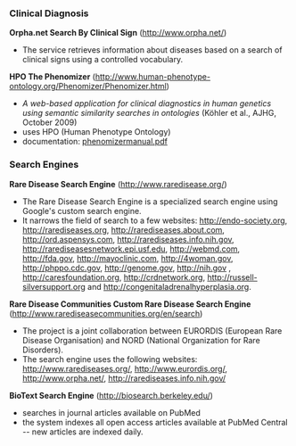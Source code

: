### Clinical Diagnosis ###

**Orpha.net Search By Clinical Sign**  (http://www.orpha.net/)
  * The service retrieves information about diseases based on a search of clinical signs using a controlled vocabulary.

**HPO The Phenomizer** (http://www.human-phenotype-ontology.org/Phenomizer/Phenomizer.html)
  * _A web-based application for clinical diagnostics in human genetics using semantic similarity searches in ontologies_ (Köhler et al., AJHG, October 2009)
  * uses HPO (Human Phenotype Ontology)
  * documentation: [phenomizermanual.pdf](http://www.human-phenotype-ontology.org/tl_files/groupmembers/koehler/phenomizermanual.pdf)

### Search Engines ###

**Rare Disease Search Engine** (http://www.raredisease.org/)
  * The Rare Disease Search Engine is a specialized search engine using Google's custom search engine.
  * It narrows the field of search to a few websites: http://endo-society.org, http://rarediseases.org, http://rarediseases.about.com, http://ord.aspensys.com, http://rarediseases.info.nih.gov, http://rarediseasesnetwork.epi.usf.edu, http://webmd.com, http://fda.gov, http://mayoclinic.com, http://4woman.gov, http://phppo.cdc.gov, http://genome.gov, http://nih.gov , http://caresfoundation.org, http://crdnetwork.org, http://russell-silversupport.org and http://congenitaladrenalhyperplasia.org.

**Rare Disease Communities Custom Rare Disease Search Engine** (http://www.rarediseasecommunities.org/en/search)
  * The project is a joint collaboration between EURORDIS (European Rare Disease Organisation) and NORD (National Organization for Rare Disorders).
  * The search engine uses the following websites: http://www.rarediseases.org/, http://www.eurordis.org/, http://www.orpha.net/, http://rarediseases.info.nih.gov/

**BioText Search Engine** (http://biosearch.berkeley.edu/)
  * searches in journal articles available on PubMed
  * the system indexes all open access articles available at PubMed Central -- new articles are indexed daily.

